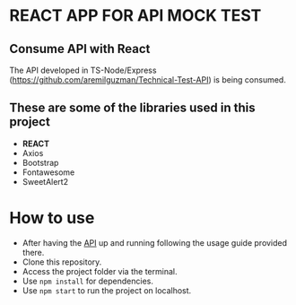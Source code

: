 # REACT APP FOR API MOCK TEST 

## Consume API with React

The API developed in TS-Node/Express (https://github.com/aremilguzman/Technical-Test-API) is being consumed.

## These are some of the libraries used in this project
- <b>REACT </b>
- Axios
- Bootstrap
- Fontawesome
- SweetAlert2

# How to use
- After having the [API](https://github.com/aremilguzman/Technical-Test-API) up and running following the usage guide provided there.
- Clone this repository.
- Access the project folder via the terminal.
- Use `npm install` for dependencies.
- Use `npm start` to run the project on localhost.
